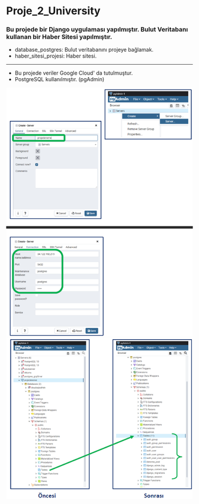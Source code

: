 # Proje_2_University
###  Bu projede bir Django uygulaması yapılmıştır. Bulut Veritabanı kullanan bir Haber Sitesi yapılmıştır.
- database_postgres: Bulut veritabanını projeye bağlamak.
- haber_sitesi_projesi: Haber sitesi.
----------------------------------------------------------
- Bu projede veriler Google Cloud' da tutulmuştur.
- PostgreSQL kullanılmıştır. (pgAdmin)


![alt text](https://github.com/halimebeyzacicek/Proje_2_University/blob/main/photos/1.png)
![alt text](https://github.com/halimebeyzacicek/Proje_2_University/blob/main/photos/2.png)
